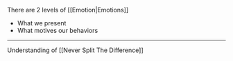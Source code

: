 There are 2 levels of [[Emotion|Emotions]]

- What we present
- What motives our behaviors

---

Understanding of [[Never Split The Difference]]

